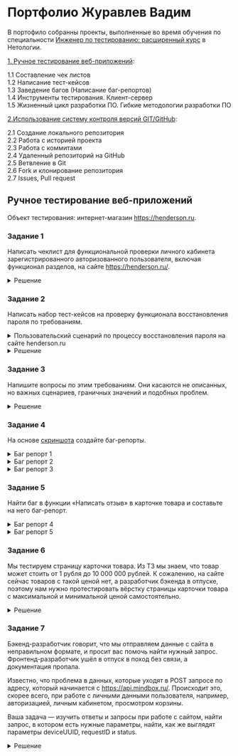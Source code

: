 # Портфолио Журавлев Вадим

В портофило собранны проекты, выполненные во время обучения по специальности [Инженер по тестированию: расширенный курс](https://netology.ru/programs/qa) в Нетологии.

[1. Ручное тестирование веб-приложений]((#test-design)<br>):     

1.1 Составление чек листов  
1.2 Написание тест-кейсов  
1.3 Заведение багов (Написание баг-репортов)  
1.4 Инструменты тестирования. Клиент-сервер  
1.5 Жизненный цикл разработки ПО. Гибкие методологии   разработки ПО

[2.Использование систему контроля версий GIT/GitHub]((#git-github)<br>): 
 
2.1 Создание локального репозитория  
2.2 Работа с историей проекта  
2.3 Работа с коммитами  
2.4 Удаленный репозиторий на GitHub  
2.5 Ветвление в Git  
2.6 Fork и клонирование репозитория  
2.7 Issues, Pull request  

## Ручное тестирование веб-приложений

Объект тестирования: интернет-магазин https://henderson.ru.

### Задание 1

Написать чеклист для функциональной проверки личного кабинета зарегистрированного авторизованного пользователя, включая функционал разделов, на сайте https://henderson.ru/.

<details>
<summary>Решение</summary>

***

| | | |
|-|-|-|
|**Группа проверок/модуль**|**Проверка**|**Приоритет**|
|Мои покупки Раздел "Текущие заказы"|1. Отображение текущих заказов|High|
| |2. Просмотр статуса заказа|High|
| |3. Отмена заказа|High|
| |4. Адрес получения заказы|High|
| |5. Повтор заказа|High|
|Мои покупки Раздел "Покупки"|1. Отображение покупки|High|
| |2. Оценить и оставить отзыв о товаре|Medium|
| |3. Поиск купленного товара |Medium|
| |4. Сортировка списка покупок|High|
|Мои покупки Раздел "Отменненные заказы"|1. Отображение отменных заказов|High|
| |2. Повтор отмененного заказа|High|
| |3. Поиск отменных заказов|High|
| |4. Сортирвка отменных заказов|High|
|Личные данные|1. Валидацию поля "Фамилия"|High|
| |2. Валидацию поля "Имя"|High|
| |3. Валидацию поля "Отчество"|Low|
| |4. Валидацию поля "Дата Рождения"|High|
| |5. Валидацию поля "Телефон"|High|
| |6. Валидацию поля "Email"|High|
| |7. Выбор одного из двух данных в поле "Пол" |High|
| |8. Добавление личных данных|High|
| |9. Изменение  личных данных|High|
| |10. Измнение пароля от личного кабинета|High|
| |11. Изменение номера телефона|High|
| |12. Измнение Email|High|
|Клубная карта HENDERSON|1. Добавление клубной карты|High|
| |2. Валидацию поля "Серия"|High|
| |3. Валидацию поля "№ карты"|High|
| |4. Проверить переход по ссылке для более подробной информации о клубе привилегий и скидках по карте |Medium|
| |5. Удаление клубной карты|High|
|Избранное|1. Добавление товара в избранное|High|
| |2. Отображение товара в наличии при выборе чекбокса "Только в наличии"|High|
| |3. Отображение товара отложенные в корзине при выборе чекбокса "Отложенные в корзине"|High|
| |4. Сортировка товара по дате добавления|High|
| |5. Сортировка товара по увеличению цены|High|
| |6. Сортировка товара по убыванию цены|High|
| |7. Сортировка товара по новинкам|High|
| |8. Сортировка товара по скидкам|High|
| |9. Удаление товара из списка "Избранное"|High|
|Мои адреса Раздел "Доставка курьером"|1. Добавление адреса доставки|High|
| |2. Изменение выбранного адреса доставки|High|
| |3. Удаление выбранного адреса доставки|High|
|Мои адреса Раздел "Адреса салонов"|1. Добавление адреса салона|High|
| |2. Изменение выбранного адреса салона|High|
| |3. Удаление выбранного адреса салона|High|
|Мои адреса Раздел "Пункты выдачи и постаматы"|1. Добавление пункта выдачи|High|
| |2. Замена выбранного пункта выдачи|High|
| |3. Удаление выбранного пункта выдачи|High|
|Подписки и настройки|1. Согласие на Email рассылку|High|
| |2. Отказ от Email рассылке|High|
| |3. Соласие на смс и viber уведомления|High|
| |4. Отказ от смс и viber уведомлений|High|
| |5. Отказаться от получения электронных чеков при покупке в салоне (только для покупок в салонах РФ)|High|
| |6. Согласиться получать электронные чеки при покупке в салоне (только для покупок в салонах РФ)|High|
|Вопросы и ответы|1. Отображение вопросов клиента, если он их задает в карточке товара|Medium|
| |2. Просмотр статуса вопроса|Low|
| |3. Задать вопрос прямо из раздела "Вопросы и ответы"|Medium|
|Мои отзывы|1. Отображение отзывов клиента в ЛК|Low|
| |2. Просмотр был ли полезный отзыв или нет|Low|

***

</details>

### Задание 2

Написать набор тест-кейсов на проверку функционала восстановления пароля по требованиям. 

<details>
<summary>Пользовательский сценарий по процессу восстановления пароля на сайте henderson.ru</summary>

***

Восстановление пароля личного кабинета на сайте возможно через авторизацию в личном кабинете https://henderson.ru/hlogin/

Пользователь на главном экране нажимает кнопку “Войти”.
Система отображает радио кнопки Войти “по email” или “по номеру телефона”, а также кнопку “Забыли пароль?”.
Пользователь нажимает кнопку “Забыли пароль?”, система отображает модальное окно с вариантами по способам связи восстановления пароля- радио кнопки “по email” или “по телефону”.

Пользователь нажимает радиокнопку “по телефону”, система отображает поле для ввода номера телефона. 
Пользователь вводит номер телефона (8-888-888-88-88), нажимает кнопку “Отправить”. 
Система отображает поле “Проверочный код”.
Система отправляет в смс или в вайбер код. 
Пользователь вводит 6-ти значный код. Нажимает кнопку “Отправить”. Система отображает страницу личного кабинета. На данной странице пользователь устанавливает новый пароль.
Для повторной отправки кода пользователю необходимо нажать кнопку “Код не пришел, повторить отправку”.

Пользователь нажимает радиокнопку “по email”, система отображает поле для ввода email.
Пользователь вводит email, система проводит валидацию, пользователь нажимает кнопку “Отправить”.
Система отображает сообщение: “На Ваш адрес мы направили письмо со ссылкой.
Перейдите по ней, чтобы подтвердить корректность адреса.” Через несколько секунд система отображает кнопку “Письмо не пришло, повторить отправку”.
Система отправляет на почту письмо для перехода в личный кабинет.

***

</details> 

<details>
<summary>Решение</summary>

***

| | | | | | | |
|-|-|-|-|-|-|-|
|**ID**|**Название (Title):**|**Описание( Summary):**|**Приоритет (Priority)**|**Предусловия (Preconditions)**|**Шаги (Steps to reproduce):**|**Ожидаемый результат (Expected result):**|
|1|Восстановления пароля  на сайте henderson.ru с помощью  Email| |Высокий|Перейти по ссылке: https://henderson.ru/hlogin/|1. Нажать кнопку "Забыли пароль?"|1. Появляется форма для восстановления пароля|
| | | | | |2. Нажать радио-кнопку "по Email"|2. Появляется форма для ввода Email|
| | | | | |3. Ввести зарегистрированный Email|3. Поле "Email" приняло заданное значение|
| | | | | |4. Нажать кнопку "Отправить"|4.Система отображает сообщение:  “На Ваш адрес мы направили письмо со ссылкой. Перейдите по ней, чтобы подтвердить корректность  адреса.”  |
| | | | | |5. Перейти по ссылке из письма|5. Система отображает форму для заполнения  нового пароля и подтверждения его|
| | | | | |6. Ввести новый пароль в поле "Новый пароль"|6. Поле "Новый пароль" приняло заданное значение|
| | | | | |7. Ввести новый пароль в поле "Пароль еще раз"|7. Поле "Пароль еще раз" приняло заданное значение|
| | | | | |8. Нажать кнопку "Сохранить"|8. Система отображает сообщения  "Пароль успешно сохранен"|
|2|Восстановления пароля  на сайте henderson.ru с помощью  смс| |Высокий|Перейти по ссылке: https://henderson.ru/hlogin/|1. Нажать кнопку "Забыли пароль?"|1. Появляется форма для восстановления пароля|
| | | | | |2. Нажать радио-кнопку "по телефону"|2. Появляется форма для ввода номера телефона|
| | | | | |3. Ввести зарегистрированный номер телефона|3. Поле "номер телефон" приняло заданное значение|
| | | | | |4. Нажать кнопку "Отправить"|4.Система отображает поле “Проверочный код” и  отпраляет код по СМС|
| | | | | |5. Ввести код из СМС в поле "Проверочный код"|5. Поле "Проверочный код" приняло заданное значение|
| | | | | |6. Нажать кнопку "Отправить"|6. Система отображает страницу личного кабинета.  На данной странице пользователь устанавливает  новый пароль.|
| | | | | |7. Ввести новый пароль в поле "Новый пароль"|7. Поле "Новый пароль" приняло заданное значение|
| | | | | |8. Ввести новый пароль в поле "Пароль еще раз"|8. Поле "Пароль еще раз" приняло заданное значение|
| | | | | |9. Нажать кнопку "Сохранить"|9. Система отображает сообщения  "Пароль успешно сохранен"|
|3|Восстановления пароля  на сайте henderson.ru с помощью  viber| |Высокий|Перейти по ссылке: https://henderson.ru/hlogin/|1. Нажать кнопку "Забыли пароль?"|1. Появляется форма для восстановления пароля|
| | | | | |2. Нажать радио-кнопку "по телефону"|2. Появляется форма для ввода номера телефона|
| | | | | |3. Ввести зарегистрированный номер телефона|3. Поле "номер телефон" приняло заданное значение|
| | | | | |4. Нажать кнопку "Отправить"|4.Система отображает поле “Проверочный код” и  отпраляет viber код|
| | | | | |5. Ввести viber код в поле "Проверочный код"|5. Поле "Проверочный код" приняло заданное значение|
| | | | | |6. Нажать кнопку "Отправить"|6. Система отображает страницу личного кабинета.  На данной странице пользователь устанавливает  новый пароль.|
| | | | | |7. Ввести новый пароль в поле "Новый пароль"|7. Поле "Новый пароль" приняло заданное значение|
| | | | | |8. Ввести новый пароль в поле "Пароль еще раз"|8. Поле "Пароль еще раз" приняло заданное значение|
| | | | | |9. Нажать кнопку "Сохранить"|9. Система отображает сообщения  "Пароль успешно сохранен"|
|4|Валидация данных для поля телефон при восстановлении пароля на сайте  https://henderson.ru/| |Высокий|Перейти по ссылке  https://henderson.ru/hlogin/|1. Нажать кнопку "Забыли пароль?"|1. Открывается форма для восстановления пароля |
| | | | | |2. Клинкуть по радио кнопке  "По номеру телефона"|2. Отображается поле "Телефон"  для заполненния данных|
| | | | | |3. Заполнить поле "Телефон"  в формате (8-888-888-88-88) зарегистрированного пользователя|3. Поле "Телефон" приняло заданное значение|
| | | | | |4. Нажать кнопку "Отправить"|4. Система отображает поле “Проверочный код”. Система отправляет в смс или в вайбер код.  |
| | | | | |5. Заполнить поле "Телефон"  цифрами в количестве символов 10|5. Поле "Телефон" выдает ошибку  "Телефон указан не верно"|
| | | | | |6. Заполнить поле "Телефон"  цифрами в количестве символов 12|6. Поле "Телефон" выдает ошибку  "Телефон указан не верно"|
| | | | | |7. Заполнить поле "Телефон"  русским алфавитом|7. Поле "Телефон" выдает ошибку  "Телефон указан не верно"|
| | | | | |8. Заполнить поле "Телефон"  латинским алфавитом|8. Поле "Телефон" выдает ошибку  "Телефон указан не верно"|
| | | | | |9. Заполнить поле "Телефон"  с использованием спец. символов|9. Поле "Телефон" выдает ошибку  "Телефон указан не верно"|
| | | | | |10. Прокликать поле "Телефон "пробелами"|10. Поле "Телефон" выдает ошибку  "Телефон указан не верно"|
|5|Ввод валидных данных поля "email"  для восстанавления пароля  личного кабинета на сайте  https://henderson.ru/|Принимаем, что email  зарегистрирован|Высокий|1. Перейти по ссылке  https://henderson.ru/hlogin/ 2. Нажать кнопку  "Забыли пароль?" 3. Нажать радио-кнопку по "email"|1. Заполнить поле "Email" в формате имя@домен.com|1.Поле "Email" приняло заданное значение|
| | | | | |2. Заполнить поле "Email"  электронной почтой с поддоменом |2.Поле "Email" приняло заданное значение|
| | | | | |3. Заполнить поле "Email" адресом  электронной почты с поддоменом|3.Поле "Email" приняло заданное значение|
| | | | | |4. Заполнить поле "Email" адресом  электронной почты  с цитируемой локальной частью|4.Поле "Email" приняло заданное значение|
| | | | | |5. Заполнить поле "Email" адресом  электронной почты  с буквенно-цифровым доменом|5.Поле "Email" приняло заданное значение|
|6|Ввод невалидных данных поля "Email" для восстанавления пароля  личного кабинета на сайте  https://henderson.ru/| |Средний|1. Перейти по ссылке  https://henderson.ru/hlogin/ 2. Нажать кнопку  "Забыли пароль?" 3. Нажать радио-кнопку по "email"    |1. Оставить поле "Email" пустым|1. Поле "Emal" выдает ошибку, о том что, данные заполнены неверно|
| | | | | |2. Заполнить поле "Email" адресом  электронной почты  с несколькими символами "@"|2. Поле "Emal" выдает ошибку, о том что, данные заполнены неверно|
| | | | | |3. Заполнить поле "Email" без домена|3. Поле "Emal" выдает ошибку, о том что, данные заполнены неверно|
| | | | | |4. Заполнить поле "Email" с использованием спец. символов(кроме точек)|4. Поле "Emal" выдает ошибку, о том что, данные заполнены неверно|
| | | | | |5. Заполнить поле "Email" с использованием  пробела|5. Поле "Emal" выдает ошибку, о том что, данные заполнены неверно|
| | | | | |6. Заполнить поле "Email" с использованием  дефиса|6. Поле "Emal" выдает ошибку, о том что, данные заполнены неверно|
| | | | | |7. Заполнить поле "Email" адресом  электронной почты с отсутствующим  символом "@"|7. Поле "Emal" выдает ошибку, о том что, данные заполнены неверно|
| | | | | |8. Заполнить поле "Email" адресом  электронной почты с последовательным  адресом "." в домене: имя@домен..com|8. Поле "Emal" выдает ошибку, о том что, данные заполнены неверно|
|7|Валидация поля "Новый пароль"  для восстанавления пароля  личного кабинета на сайте  https://henderson.ru/| |Высокий|1. Перейти по ссылке: https://henderson.ru/hlogin/ 2. Нажать кнопку  "Забыли пароль?" 3. Нажать радио-кнопку  "по Email" 4. Ввести  зарегистрированный Email 5. Нажать кнопку  "Отправить" 6. Перейти  по ссылке из письма|1. Ввести в поле "Новый пароль" пароль  из 8 символов|1. Поле "Новый пароль" приняло заданное значение|
| | | | | |2. Ввести в поле "Новый пароль" пароль  из 9 символов|2. Поле "Новый пароль" приняло заданное значение|
| | | | | |3. Ввести в поле "Новый пароль" пароль  из 7 символов|3. Поле "Новый пароль" выдает ошибку о том,  что необходимо ввести минимум 8 символов|
| | | | | |4. Прокликать поле "Новый пароль" пробелом|4. Поле "Новый пароль" выдает ошибку о том,  что необходимо ввести минимум 8 символов|
| | | | | |5. Заполнить поле "Новый пароль" с  использованием спец.символов|5. Поле "Новый пароль" приняло заданное значение|
| | | | | |6. Заполнить поле "Новый пароль"  русским алфавитом|6. Поле "Новый пароль" приняло заданное значение|
| | | | | |7. Заполнить поле "Новый пароль"  латинским алфавитом|7. Поле "Новый пароль" приняло заданное значение|
| | | | | |8. Заполнить поле "Новый пароль" с  использованием заглавных букв|8. Поле "Новый пароль" приняло заданное значение|
|8|Валидация поля "Пароль еще раз"  для восстанавления пароля  личного кабинета на сайте  https://henderson.ru/| |Высокий|1. Перейти по ссылке: https://henderson.ru/hlogin/ 2. Нажать кнопку  "Забыли пароль?" 3. Нажать радио-кнопку  "по Email" 4. Ввести  зарегистрированный Email 5. Нажать кнопку  "Отправить" 6. Перейти  по ссылке из письма|1. Ввести в поле "Пароль еще раз" пароль  из 8 символов одинаковый с полем "Новый пароль"|1. Поле "Пароль еще раз" приняло заданное значение|
| | | | | |2. Ввести в поле "Пароль еще раз" пароль  из 9 символов одинаковый с полем "Новый пароль"|2. Поле "Пароль еще раз" приняло заданное значение|
| | | | | |3. Ввести в поле "Пароль еще раз" пароль  из 7 символов одинаковый с полем "Новый пароль"|3. Поле "Пароль еще раз" выдает ошибку о том,  что необходимо ввести минимум 8 символов|
| | | | | |4. Прокликать поле "Пароль еще раз" пробелом|4. Поле "Пароль еще раз" выдает ошибку о том,  что необходимо ввести минимум 8 символов|
| | | | | |5. Заполнить поле "Пароль еще раз" с  использованием спец.символов  одинаковым с полем "Новый пароль"|5. Поле "Пароль еще раз" приняло заданное значение|
| | | | | |6. Заполнить поле "Пароль еще раз"  русским алфавитом одинаковым  с полем"Новый пароль"|6. Поле "Пароль еще раз" приняло заданное значение|
| | | | | |7. Заполнить поле "Пароль еще раз"  латинским алфавитом одинаковым  с полем "Новый пароль"|7. Поле "Пароль еще раз" приняло заданное значение|
| | | | | |8. Заполнить поле "Пароль еще раз" с  использованием заглавных букв одинаковым  с полем "Новый пароль"|8. Поле "Пароль еще раз" приняло заданное значение|
| | | | | |9. Ввести в поле "Пароль еще раз" отличающийся от пароля в поле "Новый пароль"|9. Поле "Пароль еще раз" выдает ошибку о том, что пароль не совпадает|
|9|Ввод незарегистрированного Email  для восстанавления пароля  личного кабинета на сайте  https://henderson.ru/| |Высокий|Перейти по ссылке: https://henderson.ru/hlogin/|1. Нажать кнопку "Забыли пароль?"|1. Появляется форма для восстановления пароля|
| | | | | |2. Нажать радио-кнопку "по Email"|2. Появляется форма для ввода Email|
| | | | | |3. Ввести незарегистрированный Email|3. Поле "Email" приняло заданное значение|
| | | | | |4. Нажать кнопку "Отправить"|4.Система отображает сообщение:  “Данный Email незарегистрирован. Пожалуйста,  воспользуйтесь формой регистрации”  |
|10|Ввод незарегистрированного номера телефона для восстанавления пароля  личного кабинета на сайте  https://henderson.ru/| |Высокий|Перейти по ссылке: https://henderson.ru/hlogin/|1. Нажать кнопку "Забыли пароль?"|1. Появляется форма для восстановления пароля|
| | | | | |2. Нажать радио-кнопку "по телефону"|2. Появляется форма для ввода номера телефона|
| | | | | |3. Ввести незарегистрированный номер телефона|3. Поле "телефон" приняло заданное значение|
| | | | | |4. Нажать кнопку "Отправить"|4.Система отображает сообщение:  “Данный номер телефона незарегистрирован.  Пожалуйста, воспользуйтесь формой регистрации”  |
|11|Переход по устаревшей ссылке  для восстанавления пароля личного кабинета на сайте https://henderson.ru/| |Высокий|Перейти по ссылке: https://henderson.ru/hlogin/|1. Нажать кнопку "Забыли пароль?"|1. Появляется форма для восстановления пароля|
| | | | | |2. Нажать радио-кнопку "по Email"|2. Появляется форма для ввода Email|
| | | | | |3. Ввести зарегистрированный Email|3. Поле "Email" приняло заданное значение|
| | | | | |4. Нажать кнопку "Отправить"|4.Система отображает сообщение:  “На Ваш адрес мы направили письмо со ссылкой. Перейдите по ней, чтобы подтвердить корректность  адреса.”  |
| | | | | |5. Перейти по устаревшей ссылке из письма|5. Открывается сайт и отображается сообщение: "Ваша ссылка устарела, произведите восстановления пароля повторно"|
|12|Ввод устаревшего кода из смс/viber  для восстановления пароля личного  кабинета на сайте https://henderson.ru/|Код пришел до  повторного запроса|Высокий|Перейти по ссылке: https://henderson.ru/hlogin/|1. Нажать кнопку "Забыли пароль?"|1. Появляется форма для восстановления пароля|
| | | | | |2. Нажать радио-кнопку "по телефону"|2. Появляется форма для ввода номера телефона|
| | | | | |3. Ввести зарегистрированный номер телефона|3. Поле "номер телефон" приняло заданное значение|
| | | | | |4. Нажать кнопку "Отправить"|4.Система отображает поле “Проверочный код” и  отпраляет код по СМС/viber|
| | | | | |5. Ввести код из СМС/viber  в поле "Проверочный код"|5. Поле "Проверочный код" выдает ошибку о том, что код введен не верно|
|13|Повторная отправка письма для восстановления пароля личного  кабинета на сайте https://henderson.ru/ с помощью Email| |Высокий|Перейти по ссылке: https://henderson.ru/hlogin/|1. Нажать кнопку "Забыли пароль?"|1. Появляется форма для восстановления пароля|
| | | | | |2. Нажать радио-кнопку "по Email"|2. Появляется форма для ввода Email|
| | | | | |3. Ввести зарегистрированный Email|3. Поле "Email" приняло заданное значение|
| | | | | |4. Нажать кнопку "Отправить"|4.Система отображает сообщение:  “На Ваш адрес мы направили письмо со ссылкой. Перейдите по ней, чтобы подтвердить корректность  адреса.”  |
| | | | | |5. Подождать несколько секунд  для отправки  повторного письма|5. Система отображает кнопку  "Письмо не пришло, повторить отправку"|
| | | | | |6. Нажать на кнопку  "Письмо не пришло, повторить отправку"|6. Система отправляет на почту письмо  для перехода в личный кабинет.|
| | | | | |7. Перейти по повторной ссылке из письма|7. Система отображает форму для заполнения  нового пароля и подтверждения его|
| | | | | |8. Ввести новый пароль в поле "Новый пароль"|8. Поле "Новый пароль" приняло заданное значение|
| | | | | |9. Ввести новый пароль в поле "Пароль еще раз"|9. Поле "Пароль еще раз" приняло заданное значение|
| | | | | |10. Нажать кнопку "Сохранить"|10. Система отображает сообщения  "Пароль успешно сохранен"|
|14|Повторная отправка кода для восстановления пароля личного  кабинета на сайте https://henderson.ru/ с помощью СМС| |Высокий|Перейти по ссылке: https://henderson.ru/hlogin/|1. Нажать кнопку "Забыли пароль?"|1. Появляется форма для восстановления пароля|
| | | | | |2. Нажать радио-кнопку "по телефону"|2. Появляется форма для ввода номера телефона|
| | | | | |3. Ввести зарегистрированный номер телефона|3. Поле "номер телефон" приняло заданное значение|
| | | | | |4. Нажать кнопку "Отправить"|4.Система отображает поле “Проверочный код” и  отпраляет код по СМС|
| | | | | |5. Подождать несколько секунд  для отправки  повторного кода|5. Система отображает кнопку  "Код не пришел, повторить отправку"|
| | | | | |6. Нажать на кнопку  "Код не пришел, повторить отправку"|6. Система отправляет повторный код по СМС|
| | | | | |7. Ввести повторный код из СМС  в поле "Проверочный код"|7. Поле "Проверочный код" приняло заданное значение|
| | | | | |8. Нажать кнопку "Отправить"|8. Система отображает страницу личного кабинета.  На данной странице пользователь устанавливает  новый пароль.|
| | | | | |9. Ввести новый пароль в поле "Новый пароль"|9. Поле "Новый пароль" приняло заданное значение|
| | | | | |10. Ввести новый пароль в поле "Пароль еще раз"|10. Поле "Пароль еще раз" приняло заданное значение|
| | | | | |11. Нажать кнопку "Сохранить"|11. Система отображает сообщения  "Пароль успешно сохранен"|
|15|Повторная отправка кода для восстановления пароля личного  кабинета на сайте https://henderson.ru/ с помощью Viber код| |Высокий|Перейти по ссылке: https://henderson.ru/hlogin/|1. Нажать кнопку "Забыли пароль?"|1. Появляется форма для восстановления пароля|
| | | | | |2. Нажать радио-кнопку "по телефону"|2. Появляется форма для ввода номера телефона|
| | | | | |3. Ввести зарегистрированный номер телефона|3. Поле "номер телефон" приняло заданное значение|
| | | | | |4. Нажать кнопку "Отправить"|4.Система отображает поле “Проверочный код” и  отпраляет Viber код|
| | | | | |5. Подождать несколько секунд  для отправки  повторного кода|5. Система отображает кнопку  "Код не пришел, повторить отправку"|
| | | | | |6. Нажать на кнопку  "Код не пришел, повторить отправку"|6. Система отправляет повторный Viber код|
| | | | | |7. Ввести повторный Viber код в поле "Проверочный код"|7. Поле "Проверочный код" приняло заданное значение|
| | | | | |8. Нажать кнопку "Отправить"|8. Система отображает страницу личного кабинета.  На данной странице пользователь устанавливает  новый пароль.|
| | | | | |9. Ввести новый пароль в поле "Новый пароль"|9. Поле "Новый пароль" приняло заданное значение|
| | | | | |10. Ввести новый пароль в поле "Пароль еще раз"|10. Поле "Пароль еще раз" приняло заданное значение|
| | | | | |11. Нажать кнопку "Сохранить"|11. Система отображает сообщения  "Пароль успешно сохранен"|
|16|Валидация поля "Проверочный код"  для восстановления пароля личного  кабинета на сайте https://henderson.ru/|Принимаем, что код состоит только из цифр|Высокий|Перейти по ссылке:  https://henderson.ru/hlogin/ 1. На главном экране  нажать кнопку "Войти" 2. В появившейся форме  нажать кнопку  "Забыли пароль?" 3. Нажать на  радио-кнопку "по телефону 4. Ввести номер телефона  в формате  (8-888-888-88-88) 5. Нажать кнопку  "Отправить"|1. Ввести в поле "Проверочный код"  6ти значный цифровой код|1. Поле приняло заданное значение|
| | | | | |2. Ввести в поле "Проверочный код"  5ти значный цифровой код|2. Поле "Проверочный код" выдает ошибку. Код состоит из  6ти значений|
| | | | | |3. Ввести в поле "Проверочный код"  7ми значный цифровой код|3. Поле "Проверочный код" выдает ошибку. Код состоит из  6ти значений|
| | | | | |4. Заполнить поле "Проверочный код"  с использованием спец. символом|5. Поле "Проверочный код" выдает ошибку, о том что,  код состоит из цифр в количестве 6ти символов|
| | | | | |5. Заполнить поле "Проверочный код" русским алфавитом|6. Поле "Проверочный код" выдает ошибку, о том что,  код состоит из цифр в количестве 6ти символов|
| | | | | |6. Заполнить поле "Проверочный код" латинским алфавитом|7. Поле "Проверочный код" выдает ошибку, о том что,  код состоит из цифр в количестве 6ти символов|
| | | | | |7. Прикликать поле "Проверочный код" пробелом оставляя его пустым|8. Поле "Проверочный код" выдает ошибку, о том что,  код состоит из цифр в количестве 6ти символов|
|17|Ввод кода в течении срока действия/  по истечению срока действия для  восстановления пароля личного  кабинета на сайте https://henderson.ru/| |Высокий|Перейти по ссылке: https://henderson.ru/hlogin/|1. Нажать кнопку "Забыли пароль?"|1. Появляется форма для восстановления пароля|
| | | | | |2. Нажать радио-кнопку "по телефону"|2. Появляется форма для ввода номера телефона|
| | | | | |3. Ввести зарегистрированный номер телефона|3. Поле "номер телефон" приняло заданное значение|
| | | | | |4. Нажать кнопку "Отправить"|4.Система отображает поле “Проверочный код” и  отпраляет код по СМС/viber|
| | | | | |5. Ввести код в течении срока действия  из СМС/viber в поле "Проверочный код"|5. Поле "Проверочный код" приняло заданное значение|
| | | | | |6. Ввести код по истечению срока действия  из СМС/viber в поле "Проверочный код"|6. Поле "Проверочный код" выдает ошибку о том, что действие кода устарело, отправьте код повторно|
|18|Переход по ссылке из письма  в течении срока действия/  по истечению срока действия для  восстановления пароля личного  кабинета на сайте https://henderson.ru/ | |Высокий|Перейти по ссылке: https://henderson.ru/hlogin/|1. Нажать кнопку "Забыли пароль?"|1. Появляется форма для восстановления пароля|
| | | | | |2. Нажать радио-кнопку "по Email"|2. Появляется форма для ввода Email|
| | | | | |3. Ввести зарегистрированный Email|3. Поле "Email" приняло заданное значение|
| | | | | |4. Нажать кнопку "Отправить"|4.Система отображает сообщение:  “На Ваш адрес мы направили письмо со ссылкой. Перейдите по ней, чтобы подтвердить корректность  адреса.”  |
| | | | | |5. Перейти по ссылке из письма в течении срока действия ссылки|5. Система отображает форму для заполнения  нового пароля и подтверждения его|
| | | | | |6. Перейти по ссылке из письма по истечению   действия ссылки|6. Система отображает сообщение: "Ваша ссылка устарела, произведите восстановление  пароля повторно"|

***

</details> 

### Задание 3

Напишите вопросы по этим требованиям. Они касаются не описанных, но важных сценариев, граничных значений и подобных проблем.

<details>
<summary>Решение</summary>

***

1. Возможна ли валидация поля проверочный код, если цифры заполнены через пробел или дефис?  
2. Код только цифры или буквы и спец символы то же?
3. Смс сообщение с кодом, приходит в первую очередь в вайбер или смс? Т.е. если стоит приоритет на первую отправку в вайбер, то должно прийти на вайбер, если у пользователя установлено это приложении. Если вайбера у пользователя нет, система обрабатывает введенный номер, понимает, что данного номера нет в вайбере и отправляет код через смс
4. Через какое время, должна появится кнопка "Код не пришел, повторил отправку" для повторной отправки кода через номер телефона?
5. Проходит ли валидация зарегистрированного номера телефона? 
6. Если пользователь введёт номер телефона который незарегистрирован, система выдаст ошибку или создаст нового пользователя?

***

</details>

### Задание 4

На основе [скриншота](https://u.netology.ru/backend/uploads/lms/content_assets/file/997/%D0%91%D0%B5%D0%B7_%D0%BD%D0%B0%D0%B7%D0%B2%D0%B0%D0%BD%D0%B8%D1%8F__2_.png) создайте баг-репорты.

<details>
<summary>Баг репорт 1</summary>

***

| | | | | | | | |
|-|-|-|-|-|-|-|-|
|**Номер дефекта**|**Название (Summary):**|**Критичность /Серьезность  (Severity):**|**Окружение**|**Описание (Description):**|**Шаги (Steps to reproduce):**|**Фактический результат (Actual result):**|**Ожидаемый результат (Expected result):**|
|1|На сайте https://henderson.ru/  для авторизованного пользователя в хедере главной страницы отображается кнопка "Зарегистрироваться" вместо "Личный кабинет"|Значительная (Major)|ОС WIndows 10 pro,  Браузер Chrome  Версия 123.0.6312.106  (Официальная сборка), (64 бит)| |1. Зайти на сайт  https://henderson.ru/|У авторизованного пользователя  появляются кнопки  “Зарегистрироваться "| “Выход”|У авторизованного пользователя  появляются кнопки  “Личный кабинет” "| “Выход”|
| | | | | |2. Выполнить авторизацию| | |

![](/img/bug1.png)

***

</details>

<details>
<summary>Баг репорт 2</summary>

***

| | | | | | | | |
|-|-|-|-|-|-|-|-|
|**Номер дефекта**|**Название (Summary):**|**Критичность /Серьезность  (Severity):**|**Окружение|Описание (Description):**|**Шаги (Steps to reproduce):**|**Фактический результат (Actual result):**|**Ожидаемый результат (Expected result):**|
|2|На сайте https://henderson.ru/  при поиске товара по слову  "Пиджак", итоговая стоимость  товара не соответствует указанной скидки для этого товара |Блокирующая (Blocker)|ОС WIndows 10 pro,  Браузер Chrome  Версия 123.0.6312.106  (Официальная сборка), (64 бит)| |1. Открыть сайт  https://henderson.ru/|Итоговая стоимость пиджака  не соответсвует указанной  скидки.  Первый товар при первоначальной  стоимости 23 999 руб,  с учетом скидки 50%,  итоговая стоимость  пиджака 41 995 руб. Второй товар при первоначальной  стоимости 21 999 руб,  с учетом скидки 68%,  итоговая стоимость  пиджака 6 995 руб. Третий товар при первоначальной  стоимости 23 999 руб,  с учетом скидки 90%,  итоговая стоимость  пиджака 11 995 руб.|Итоговая стоимость пиджака  соотвествует указанной скидки. Первый товар при первоначальной  стоимости 23 999 руб,  с учетом скидки 50%,  итоговая стоимость  пиджака 11 999 руб. Второй товар при первоначальной  стоимости 21 999 руб,  с учетом скидки 68%,  итоговая стоимость  пиджака 7 040 руб. Третий товар при первоначальной  стоимости 23 999 руб,  с учетом скидки 90%,  итоговая стоимость  пиджака 2 399 руб.|
| | | | | |2. Выполнить авторизацию| | |
| | | | | |3. В поисковую строку  ввести слово “Пиджак”| | |
| | | | | |4. Нажать кнопку "Поиск"| | |


![](/img/bug2.png)

***

</details>

<details>
<summary>Баг репорт 3</summary>

***

| | | | | | | | |
|-|-|-|-|-|-|-|-|
|Номер дефекта|Название (Summary):|Критичность /Серьезность  (Severity):|Окружение|Описание (Description):|Шаги (Steps to reproduce):|Фактический результат (Actual result):|Ожидаемый результат (Expected result):|
|3|На сайте https://henderson.ru/  при поиске товара по слово  "Пиджак" в залоговке поиска  отображается слово "Носки" |Незначительная (Minor)|ОС WIndows 10 pro,  Браузер Chrome  Версия 123.0.6312.106  (Официальная сборка),  (64 бит) | |1. Открыть сайт  https://henderson.ru/|Пользователь видит  сообщение "по вашему  запросу "Носки" найдено:"|Пользователь видит  сообщение "по вашему  запросу "Пиджак" найдено:"|
| | | | | |2. Выполнить авторизацию| | |
| | | | | |3. В поисковую строку  ввести слово “Пиджак”| | |
| | | | | |4. Нажать кнопку "Поиск"| | |

![](/img/bug3.png)

***

</details>

### Задание 5

Найти баг в функции «Написать отзыв» в карточке товара и составьте на него баг-репорт.

<details>
<summary>Баг репорт 4</summary>

***
| | | | | | | | |
|-|-|-|-|-|-|-|-|
|**Номер дефекта**|**Название (Summary):**|**Критичность/Серьезность (Severity):**|**Окружение**|**Описание (Description):**|**Шаги (Steps to reproduce):**|**Фактический результат (Actual result):**|**Ожидаемый результат (Expected result):**|
|4|На сайте https://henderson.ru/  пользователь  может оставить отзыв на товар, который не покупал|Значительная (Major)|ОС WIndows 10 pro,  Браузер Chrome  Версия 123.0.6312.106  (Официальная сборка), (64 бит)| |1. Зайти на сайт  https://henderson.ru/|Появляется сообщение об успешной отправке отзыва на модерацию|Появляется собщение, "Вы не можете отставить отзыв, так как Вы не приобретали данный товар"|
| | | | | |2. Выполнить авторизацию| | |
| | | | | |3. Ввести любой поисковый запрос в поисковую строку| | |
| | | | | |4. Выбрать любой из предложенных товаров (который Вы не покупали)| | |
| | | | | |5. В карточке товара нажать кнопку "Отзывы покупателей"| | |
| | | | | |6. В "Отзывы покупателей" нажать кнопку "Написать отзыв"| | |
| | | | | |7. Заполнить любой информацией предложенные поля, нажать кнопку "Отправить отзыв"| | |

***

</details>

<details>
<summary>Баг репорт 5</summary>

***

| | | | | | | | |
|-|-|-|-|-|-|-|-|
|**Номер дефекта**|**Название (Summary):**|**Критичность/Серьезность (Severity):**|**Окружение**|**Описание (Description):**|**Шаги (Steps to reproduce):**|**Фактический результат (Actual result):**|**Ожидаемый результат (Expected result):**|
|5|На сайте https://henderson.ru/ при отправке отзывы на товар, пользователь может не соглашаться на обработку перспольный данных|Критическая (Critical)|ОС WIndows 10 pro, Браузер Chrome Версия 123.0.6312.106 (Официальная сборка), (64 бит)| |1. Зайти на сайт  https://henderson.ru/|Появляется сообщение об успешной отправке отзыва на модерацию|Появляется собщение, "Данный чек бокс является обязательным"|
| | | | | |2. Выполнить авторизацию| | |
| | | | | |3. Ввести любой поисковый запрос в поисковую строку| | |
| | | | | |4. Выбрать любой из предложенных товаров | | |
| | | | | |5. В карточке товара нажать кнопку "Отзывы покупателей"| | |
| | | | | |6. В "Отзывы покупателей" нажать кнопку "Написать отзыв"| | |
| | | | | |7. Заполнить любой информацией предложенные поля| | |
| | | | | |8. Убрать чек бокс с  "Соглашаюсь на обработку  моих персональных данных"| | |
| | | | | |9. Нажать кнопку "Отправить отзыв"| | |

***

</details>

### Задание 6

Мы тестируем страницу карточки товара. Из ТЗ мы знаем, что товар может стоить от 1 рубля до 10 000 000 рублей. К сожалению, на сайте сейчас товаров с такой ценой нет, а разработчик бэкенда в отпуске, поэтому нам нужно протестировать вёрстку страницы карточки товара с максимальной и минимальной ценой самостоятельно.

<details>
<summary>Решение</summary>

***

![](/img/zadan6.1.png)

![](/img/zadan6.2.png)

***

</details>

### Задание 7

Бэкенд-разработчик говорит, что мы отправляем данные с сайта в неправильном формате, и просит вас помочь найти нужный запрос. Фронтенд-разработчик ушёл в отпуск в поход без связи, а документация пропала.

Известно, что проблема в данных, которые уходят в POST запросе по адресу, который начинается с https://api.mindbox.ru/. Происходит это, скорее всего, при работе с личными данными пользователя, например, авторизацией, личным кабинетом, просмотром корзины.

Ваша задача — изучить ответы и запросы при работе с сайтом, найти запрос, в котором есть нужные параметры, найти, как же выглядят параметры deviceUUID, requestID и status. 

<details>
<summary>Решение</summary>

***

![](/img/zadan7.png)

***

</details>

